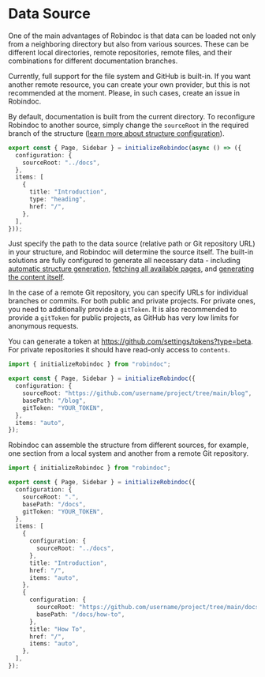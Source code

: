 # Data Source

One of the main advantages of Robindoc is that data can be loaded not only from a neighboring directory but also from various sources. These can be different local directories, remote repositories, remote files, and their combinations for different documentation branches.

Currently, full support for the file system and GitHub is built-in. If you want another remote resource, you can create your own provider, but this is not recommended at the moment. Please, in such cases, create an issue in Robindoc.

By default, documentation is built from the current directory. To reconfigure Robindoc to another source, simply change the `sourceRoot` in the required branch of the structure ([learn more about structure configuration](./01-configuration.md)).

```ts filename="/docs/robindoc.ts"
export const { Page, Sidebar } = initializeRobindoc(async () => ({
  configuration: {
    sourceRoot: "../docs",
  },
  items: [
    {
      title: "Introduction",
      type: "heading",
      href: "/",
    },
  ],
}));
```

Just specify the path to the data source (relative path or Git repository URL) in your structure, and Robindoc will determine the source itself. The built-in solutions are fully configured to generate all necessary data - including [automatic structure generation](./02-items.md), [fetching all available pages](../03-customization/02-tools/README.md), and [generating the content itself](../01-getting-started/README.md).

In the case of a remote Git repository, you can specify URLs for individual branches or commits. For both public and private projects. For private ones, you need to additionally provide a `gitToken`. It is also recommended to provide a `gitToken` for public projects, as GitHub has very low limits for anonymous requests.

You can generate a token at https://github.com/settings/tokens?type=beta. For private repositories it should have read-only access to `contents`.

```ts filename="/docs/robindoc.ts"
import { initializeRobindoc } from "robindoc";

export const { Page, Sidebar } = initializeRobindoc({
  configuration: {
    sourceRoot: "https://github.com/username/project/tree/main/blog",
    basePath: "/blog",
    gitToken: "YOUR_TOKEN",
  },
  items: "auto",
});
```

Robindoc can assemble the structure from different sources, for example, one section from a local system and another from a remote Git repository.

```ts filename="/docs/robindoc.ts"
import { initializeRobindoc } from "robindoc";

export const { Page, Sidebar } = initializeRobindoc({
  configuration: {
    sourceRoot: ".",
    basePath: "/docs",
    gitToken: "YOUR_TOKEN",
  },
  items: [
    {
      configuration: {
        sourceRoot: "../docs",
      },
      title: "Introduction",
      href: "/",
      items: "auto",
    },
    {
      configuration: {
        sourceRoot: "https://github.com/username/project/tree/main/docs/how-to",
        basePath: "/docs/how-to",
      },
      title: "How To",
      href: "/",
      items: "auto",
    },
  ],
});
```
